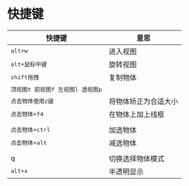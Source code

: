 # 快捷键

| 快捷键                                     | 意思                 |
| ------------------------------------------ | -------------------- |
| <kbd>alt+w</kbd>                           | 进入视图             |
| <kbd>alt+鼠标中键</kbd>                    | 旋转视图             |
| <kbd>shift拖拽</kbd>                       | 复制物体             |
| <kbd>顶视图t 前视图f 左视图l 透视图p</kbd> |                      |
| <kbd>点击物体使用z键</kbd>                 | 将物体矫正为合适大小 |
| <kbd>点击物体+f4</kbd>                     | 在物体上加上线框     |
|                                            |                      |
| <kbd>点击物体+ctrl</kbd>                   | 加选物体             |
| <kbd>点击物体+alt</kbd>                    | 减选物体             |
|                                            |                      |
| q                                          | 切换选择物体模式     |
| <kbd>alt+x</kbd>                           | 半透明显示           |



